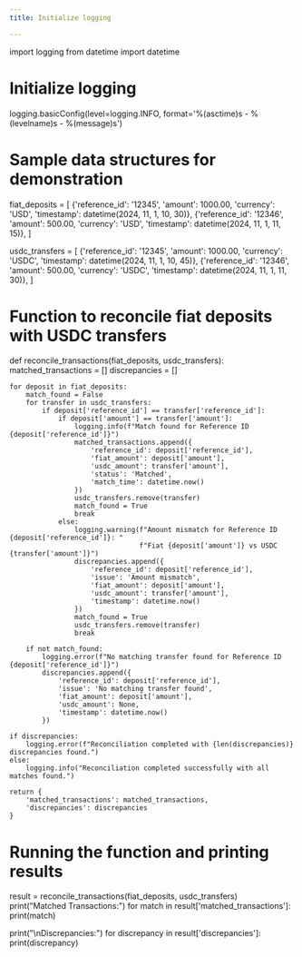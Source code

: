 ```yaml
---
title: Initialize logging

---
```


import logging
from datetime import datetime

# Initialize logging
logging.basicConfig(level=logging.INFO, format='%(asctime)s - %(levelname)s - %(message)s')

# Sample data structures for demonstration
fiat_deposits = [
    {'reference_id': '12345', 'amount': 1000.00, 'currency': 'USD', 'timestamp': datetime(2024, 11, 1, 10, 30)},
    {'reference_id': '12346', 'amount': 500.00, 'currency': 'USD', 'timestamp': datetime(2024, 11, 1, 11, 15)},
]

usdc_transfers = [
    {'reference_id': '12345', 'amount': 1000.00, 'currency': 'USDC', 'timestamp': datetime(2024, 11, 1, 10, 45)},
    {'reference_id': '12346', 'amount': 500.00, 'currency': 'USDC', 'timestamp': datetime(2024, 11, 1, 11, 30)},
]

# Function to reconcile fiat deposits with USDC transfers
def reconcile_transactions(fiat_deposits, usdc_transfers):
    matched_transactions = []
    discrepancies = []

    for deposit in fiat_deposits:
        match_found = False
        for transfer in usdc_transfers:
            if deposit['reference_id'] == transfer['reference_id']:
                if deposit['amount'] == transfer['amount']:
                    logging.info(f"Match found for Reference ID {deposit['reference_id']}")
                    matched_transactions.append({
                        'reference_id': deposit['reference_id'],
                        'fiat_amount': deposit['amount'],
                        'usdc_amount': transfer['amount'],
                        'status': 'Matched',
                        'match_time': datetime.now()
                    })
                    usdc_transfers.remove(transfer)
                    match_found = True
                    break
                else:
                    logging.warning(f"Amount mismatch for Reference ID {deposit['reference_id']}: "
                                    f"Fiat {deposit['amount']} vs USDC {transfer['amount']}")
                    discrepancies.append({
                        'reference_id': deposit['reference_id'],
                        'issue': 'Amount mismatch',
                        'fiat_amount': deposit['amount'],
                        'usdc_amount': transfer['amount'],
                        'timestamp': datetime.now()
                    })
                    match_found = True
                    usdc_transfers.remove(transfer)
                    break
        
        if not match_found:
            logging.error(f"No matching transfer found for Reference ID {deposit['reference_id']}")
            discrepancies.append({
                'reference_id': deposit['reference_id'],
                'issue': 'No matching transfer found',
                'fiat_amount': deposit['amount'],
                'usdc_amount': None,
                'timestamp': datetime.now()
            })

    if discrepancies:
        logging.error(f"Reconciliation completed with {len(discrepancies)} discrepancies found.")
    else:
        logging.info("Reconciliation completed successfully with all matches found.")

    return {
        'matched_transactions': matched_transactions,
        'discrepancies': discrepancies
    }

# Running the function and printing results
result = reconcile_transactions(fiat_deposits, usdc_transfers)
print("Matched Transactions:")
for match in result['matched_transactions']:
    print(match)

print("\nDiscrepancies:")
for discrepancy in result['discrepancies']:
    print(discrepancy)
